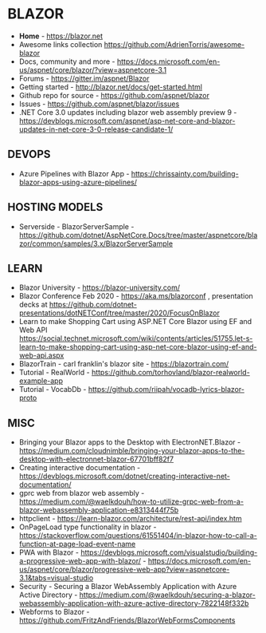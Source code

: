 # BLAZOR

* **Home** - https://blazor.net
* Awesome links collection <https://github.com/AdrienTorris/awesome-blazor>
* Docs, community and more - https://docs.microsoft.com/en-us/aspnet/core/blazor/?view=aspnetcore-3.1
* Forums - <https://gitter.im/aspnet/Blazor>
* Getting started - <http://blazor.net/docs/get-started.html>
* Github repo for source - <https://github.com/aspnet/blazor>
* Issues - <https://github.com/aspnet/blazor/issues>
* .NET Core 3.0 updates including blazor web assembly preview 9 - https://devblogs.microsoft.com/aspnet/asp-net-core-and-blazor-updates-in-net-core-3-0-release-candidate-1/

## DEVOPS

* Azure Pipelines with Blazor App - https://chrissainty.com/building-blazor-apps-using-azure-pipelines/ 

## HOSTING MODELS

* Serverside - BlazorServerSample - https://github.com/dotnet/AspNetCore.Docs/tree/master/aspnetcore/blazor/common/samples/3.x/BlazorServerSample

## LEARN

* Blazor University - https://blazor-university.com/
* Blazor Conference Feb 2020 - https://aka.ms/blazorconf , presentation decks at https://github.com/dotnet-presentations/dotNETConf/tree/master/2020/FocusOnBlazor 
* Learn to make Shopping Cart using ASP.NET Core Blazor using EF and Web API <https://social.technet.microsoft.com/wiki/contents/articles/51755.let-s-learn-to-make-shopping-cart-using-asp-net-core-blazor-using-ef-and-web-api.aspx>
* BlazorTrain - carl franklin's blazor site - https://blazortrain.com/
* Tutorial - RealWorld - <https://github.com/torhovland/blazor-realworld-example-app>
* Tutorial - VocabDb - <https://github.com/riipah/vocadb-lyrics-blazor-proto>

## MISC

* Bringing your Blazor apps to the Desktop with ElectronNET.Blazor -https://medium.com/cloudnimble/bringing-your-blazor-apps-to-the-desktop-with-electronnet-blazor-67701bff82f7
* Creating interactive documentation - https://devblogs.microsoft.com/dotnet/creating-interactive-net-documentation/
* gprc web from blazor web assembly - https://medium.com/@waelkdouh/how-to-utilize-grpc-web-from-a-blazor-webassembly-application-e8313444f75b
* httpclient - https://learn-blazor.com/architecture/rest-api/index.htm 
* OnPageLoad type functionality in blazor - https://stackoverflow.com/questions/61551404/in-blazor-how-to-call-a-function-at-page-load-event-name
* PWA with Blazor - https://devblogs.microsoft.com/visualstudio/building-a-progressive-web-app-with-blazor/ - https://docs.microsoft.com/en-us/aspnet/core/blazor/progressive-web-app?view=aspnetcore-3.1&tabs=visual-studio
* Security - Securing a Blazor WebAssembly Application with Azure Active Directory - https://medium.com/@waelkdouh/securing-a-blazor-webassembly-application-with-azure-active-directory-7822148f332b
* Webforms to Blazor - https://github.com/FritzAndFriends/BlazorWebFormsComponents
